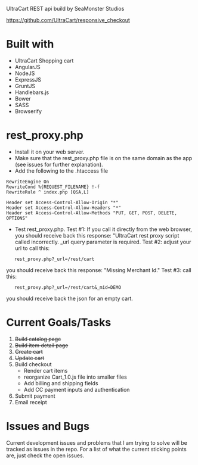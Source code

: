 UltraCart REST api build by SeaMonster Studios

https://github.com/UltraCart/responsive_checkout

Built with
====================================
 * UltraCart Shopping cart
 * AngularJS
 * NodeJS
 * ExpressJS
 * GruntJS
 * Handlebars.js
 * Bower
 * SASS
 * Browserify

rest_proxy.php
====================================
 * Install it on your web server.
 * Make sure that the rest_proxy.php file is on the same domain as the app (see issues for further explanation).
 * Add the following to the .htaccess file
`````````
RewriteEngine On
RewriteCond %{REQUEST_FILENAME} !-f
RewriteRule ^ index.php [QSA,L]

Header set Access-Control-Allow-Origin "*"
Header set Access-Control-Allow-Headers "*"
Header set Access-Control-Allow-Methods "PUT, GET, POST, DELETE, OPTIONS"
``````````````
 * Test rest_proxy.php.
   Test #1: If you call it directly from the web browser, you should receive back this response: "UltraCart rest proxy script called incorrectly.  _url query parameter is required.
   Test #2:  adjust your url to call this:
```
   rest_proxy.php?_url=/rest/cart
```
   you should receive back this response: "Missing Merchant Id."
   Test #3:  call this:
```
   rest_proxy.php?_url=/rest/cart&_mid=DEMO
```
   you should receive back the json for an empty cart.

Current Goals/Tasks
=================================
 1. ~~Build catalog page~~
 2. ~~Build item detail page~~
 3. ~~Create cart~~
 4. ~~Update cart~~
 5. Build checkout
      * Render cart items
      * reorganize Cart_1.0.js file into smaller files
      * Add billing and shipping fields
      * Add CC payment inputs and authentication
 6. Submit payment
 7. Email receipt


Issues and Bugs
======================================
Current development issues and problems that I am trying to solve will be tracked as issues in the repo. For a list of what the current sticking points are, just check the open issues.
